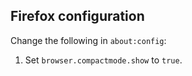 ## Firefox configuration

Change the following in `about:config`:

1. Set `browser.compactmode.show` to `true`.

